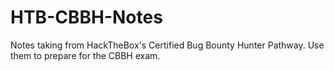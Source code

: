 # HTB-CBBH-Notes
Notes taking from HackTheBox's Certified Bug Bounty Hunter Pathway. Use them to prepare for the CBBH exam. 
